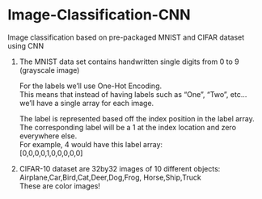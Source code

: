 # Image-Classification-CNN
Image classification based on pre-packaged MNIST and CIFAR dataset using CNN  

1. The MNIST data set contains handwritten single digits from 0 to 9 (grayscale image)  

    For the labels we’ll use One-Hot Encoding.  
    This means that instead of having labels such as “One”, “Two”, etc… we’ll have a single array for each image.  

    The label is represented  based off the index position in the label array.   
    The corresponding label will be a 1 at the index location and zero everywhere else.  
    For example, 4 would have this label array:  
    [0,0,0,0,1,0,0,0,0,0]   

2. CIFAR-10 dataset are 32by32 images of 10 different objects:  
Airplane,Car,Bird,Cat,Deer,Dog,Frog, Horse,Ship,Truck  
These are color images!  



